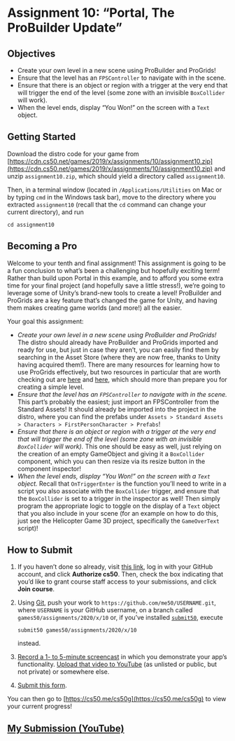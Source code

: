 <div class="container-lg px-3 my-3 markdown-body">

# Assignment 10: “Portal, The ProBuilder Update”

## Objectives

*   Create your own level in a new scene using ProBuilder and ProGrids!
*   Ensure that the level has an `FPSController` to navigate with in the scene.
*   Ensure that there is an object or region with a trigger at the very end that will trigger the end of the level (some zone with an invisible `BoxCollider` will work).
*   When the level ends, display “You Won!” on the screen with a `Text` object.

## Getting Started

Download the distro code for your game from [https://cdn.cs50.net/games/2019/x/assignments/10/assignment10.zip](https://cdn.cs50.net/games/2019/x/assignments/10/assignment10.zip) and unzip `assignment10.zip`, which should yield a directory called `assignment10`.

Then, in a terminal window (located in `/Applications/Utilities` on Mac or by typing `cmd` in the Windows task bar), move to the directory where you extracted `assignment10` (recall that the `cd` command can change your current directory), and run

<div class="highlighter-rouge">

<div class="highlight">

    cd assignment10

</div>

</div>

## Becoming a Pro

Welcome to your tenth and final assignment! This assignment is going to be a fun conclusion to what’s been a challenging but hopefully exciting term! Rather than build upon Portal in this example, and to afford you some extra time for your final project (and hopefully save a little stress!), we’re going to leverage some of Unity’s brand-new tools to create a level! ProBuilder and ProGrids are a key feature that’s changed the game for Unity, and having them makes creating game worlds (and more!) all the easier.

Your goal this assignment:

*   _Create your own level in a new scene using ProBuilder and ProGrids!_ The distro should already have ProBuilder and ProGrids imported and ready for use, but just in case they aren’t, you can easily find them by searching in the Asset Store (where they are now free, thanks to Unity having acquired them!). There are many resources for learning how to use ProGrids effectively, but two resources in particular that are worth checking out are [here](https://www.youtube.com/watch?v=PUSOg5YEflM) and [here](https://procore3d.github.io/probuilder2/), which should more than prepare you for creating a simple level.
*   _Ensure that the level has an `FPSController` to navigate with in the scene._ This part’s probably the easiest; just import an FPSController from the Standard Assets! It should already be imported into the project in the distro, where you can find the prefabs under `Assets > Standard Assets > Characters > FirstPersonCharacter > Prefabs`!
*   _Ensure that there is an object or region with a trigger at the very end that will trigger the end of the level (some zone with an invisible `BoxCollider` will work)._ This one should be easy as well, just relying on the creation of an empty GameObject and giving it a `BoxCollider` component, which you can then resize via its resize button in the component inspector!
*   _When the level ends, display “You Won!” on the screen with a `Text` object._ Recall that `OnTriggerEnter` is the function you’ll need to write in a script you also associate with the `BoxCollider` trigger, and ensure that the `BoxCollider` is set to a trigger in the inspector as well! Then simply program the appropriate logic to toggle on the display of a `Text` object that you also include in your scene (for an example on how to do this, just see the Helicopter Game 3D project, specifically the `GameOverText` script)!

## How to Submit

1.  If you haven’t done so already, visit [this link](https://submit.cs50.io/invites/46e6f2ea29954ce9bb1bdc478a440055), log in with your GitHub account, and click **Authorize cs50**. Then, check the box indicating that you’d like to grant course staff access to your submissions, and click **Join course**.
2.  Using [Git](https://git-scm.com/downloads), push your work to `https://github.com/me50/USERNAME.git`, where `USERNAME` is your GitHub username, on a branch called `games50/assignments/2020/x/10` or, if you’ve installed [`submit50`](https://cs50.readthedocs.io/submit50/), execute

    <div class="highlighter-rouge">

    <div class="highlight">

        submit50 games50/assignments/2020/x/10

    </div>

    </div>

    instead.

3.  [Record a 1- to 5-minute screencast](https://www.howtogeek.com/205742/how-to-record-your-windows-mac-linux-android-or-ios-screen/) in which you demonstrate your app’s functionality. [Upload that video to YouTube](https://www.youtube.com/upload) (as unlisted or public, but not private) or somewhere else.
4.  [Submit this form](https://forms.cs50.io/cd08dec6-1e3d-47ef-a219-594c104d790e).

You can then go to [https://cs50.me/cs50g](https://cs50.me/cs50g) to view your current progress!

</div>

## [My Submission (YouTube)](https://youtu.be/tU7zT4112XA)
